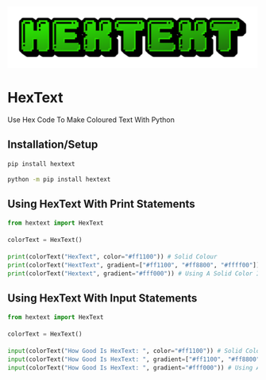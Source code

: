 ![HexText](https://raw.githubusercontent.com/SirScripter/HexText/main/HexText.png)
# HexText
Use Hex Code To Make Coloured Text With Python

## Installation/Setup
```cmd
pip install hextext
```
```cmd
python -m pip install hextext
```

## Using HexText With Print Statements
```python
from hextext import HexText

colorText = HexText()

print(colorText("HexText", color="#ff1100")) # Solid Colour
print(colorText("HextText", gradient=["#ff1100", "#ff8800", "#ffff00"])) # Gradient Text Colour
print(colorText("Hextext", gradient="#fff000")) # Using A Solid Color In A Gradient
```
## Using HexText With Input Statements
```python
from hextext import HexText

colorText = HexText()

input(colorText("How Good Is HexText: ", color="#ff1100")) # Solid Colour
input(colorText("How Good Is HexText: ", gradient=["#ff1100", "#ff8800", "#ffff00"])) # Gradient Text Colour
input(colorText("How Good Is HexText: ", gradient="#fff000")) # Using A Solid Color In A Gradient
```
